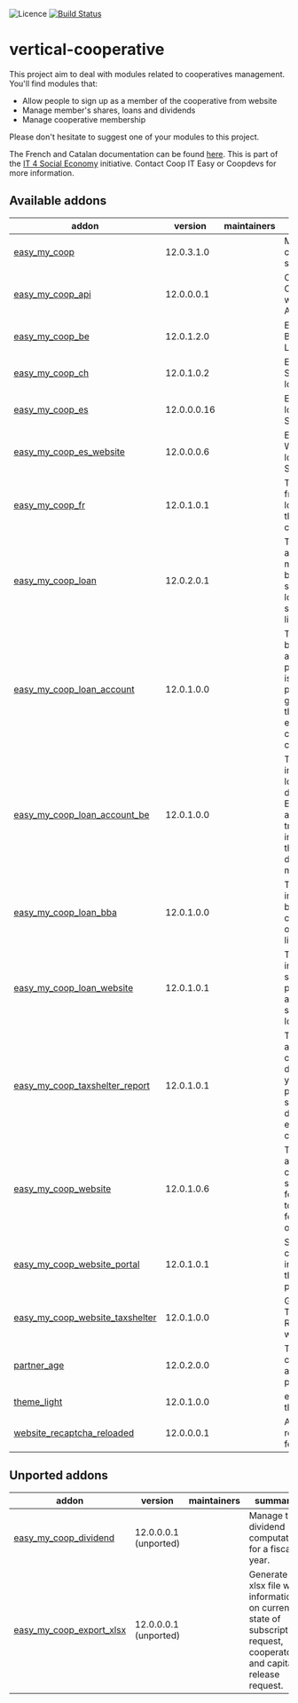 ![Licence](https://img.shields.io/badge/licence-AGPL--3-blue.svg)
[![Build Status](https://travis-ci.com/coopiteasy/vertical-cooperative.svg?branch=12.0)](https://travis-ci.com/coopiteasy/vertical-cooperative?branch=12.0)

# vertical-cooperative

This project aim to deal with modules related to cooperatives management. You'll find modules that:

 - Allow people to sign up as a member of the cooperative from website
 - Manage member's shares, loans and dividends
 - Manage cooperative membership

Please don't hesitate to suggest one of your modules to this project.

The French and Catalan documentation can be found [here](https://doc.it4socialeconomy.org/books/application-easy-my-coop).
This is part of the [IT 4 Social Economy](https://it4socialeconomy.org) initiative.
Contact Coop IT Easy or Coopdevs for more information.

<!-- prettier-ignore-start -->
[//]: # (addons)

Available addons
----------------
addon | version | maintainers | summary
--- | --- | --- | ---
[easy_my_coop](easy_my_coop/) | 12.0.3.1.0 |  | Manage your cooperative shares
[easy_my_coop_api](easy_my_coop_api/) | 12.0.0.0.1 |  | Open Easy My Coop to the world: RESTful API.
[easy_my_coop_be](easy_my_coop_be/) | 12.0.1.2.0 |  | Easy My Coop Belgium Localization
[easy_my_coop_ch](easy_my_coop_ch/) | 12.0.1.0.2 |  | Easy My Coop Switzerland localization
[easy_my_coop_es](easy_my_coop_es/) | 12.0.0.0.16 |  | Easy My Coop localization for Spain
[easy_my_coop_es_website](easy_my_coop_es_website/) | 12.0.0.0.6 |  | Easy My Coop Website localization for Spain
[easy_my_coop_fr](easy_my_coop_fr/) | 12.0.1.0.1 |  | This is the french localization for the easy my coop module
[easy_my_coop_loan](easy_my_coop_loan/) | 12.0.2.0.1 |  | This module allows to manage the bonds and subordinated loans subscription life cycle.
[easy_my_coop_loan_account](easy_my_coop_loan_account/) | 12.0.1.0.0 |  | This module brings the accounting part of the loan issue. It has for purpose to generate all the accounting entries to the covered use cases.
[easy_my_coop_loan_account_be](easy_my_coop_loan_account_be/) | 12.0.1.0.0 |  | This module install belgian localisation demo data for EMC loan account. It also trigger installation for the dependency module
[easy_my_coop_loan_bba](easy_my_coop_loan_bba/) | 12.0.1.0.0 |  | This module implements the bba structured communication on the loan line.
[easy_my_coop_loan_website](easy_my_coop_loan_website/) | 12.0.1.0.1 |  | This module implements the subscription page for bonds and subordinated loans.
[easy_my_coop_taxshelter_report](easy_my_coop_taxshelter_report/) | 12.0.1.0.1 |  | This module allows you to create a fiscal declaration year and to print tax shelter declaration for each cooperator.
[easy_my_coop_website](easy_my_coop_website/) | 12.0.1.0.6 |  | This module adds the cooperator subscription form allowing to subscribe for shares online.
[easy_my_coop_website_portal](easy_my_coop_website_portal/) | 12.0.1.0.1 |  | Show cooperator information in the website portal.
[easy_my_coop_website_taxshelter](easy_my_coop_website_taxshelter/) | 12.0.1.0.0 |  | Give access to Tax Shelter Report in the website portal.
[partner_age](partner_age/) | 12.0.2.0.0 |  | This module computes the age of the partner.
[theme_light](theme_light/) | 12.0.1.0.0 |  | extract of the theme zen
[website_recaptcha_reloaded](website_recaptcha_reloaded/) | 12.0.0.0.1 |  | Add google recaptcha to forms.


Unported addons
---------------
addon | version | maintainers | summary
--- | --- | --- | ---
[easy_my_coop_dividend](easy_my_coop_dividend/) | 12.0.0.0.1 (unported) |  | Manage the dividend computation for a fiscal year.
[easy_my_coop_export_xlsx](easy_my_coop_export_xlsx/) | 12.0.0.0.1 (unported) |  | Generate a xlsx file with information on current state of subscription request, cooperators and capital release request.

[//]: # (end addons)
<!-- prettier-ignore-end -->
